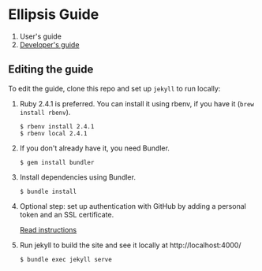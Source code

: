 # Ellipsis Guide

1. User's guide
2. [Developer's guide](developers/index.md)

## Editing the guide

To edit the guide, clone this repo and set up `jekyll` to run locally:

1. Ruby 2.4.1 is preferred. You can install it using rbenv, if you have it (`brew install rbenv`).

    ```
    $ rbenv install 2.4.1
    $ rbenv local 2.4.1
    ```

2. If you don't already have it, you need Bundler.

    ```
    $ gem install bundler
    ```

3. Install dependencies using Bundler.

    ```
    $ bundle install
    ```

4. Optional step: set up authentication with GitHub by adding a personal token and an SSL certificate.

    [Read instructions](http://idratherbewriting.com/documentation-theme-jekyll/mydoc_install_jekyll_on_mac.html#githuberror)

5. Run jekyll to build the site and see it locally at http://localhost:4000/

    ```
    $ bundle exec jekyll serve
    ```

